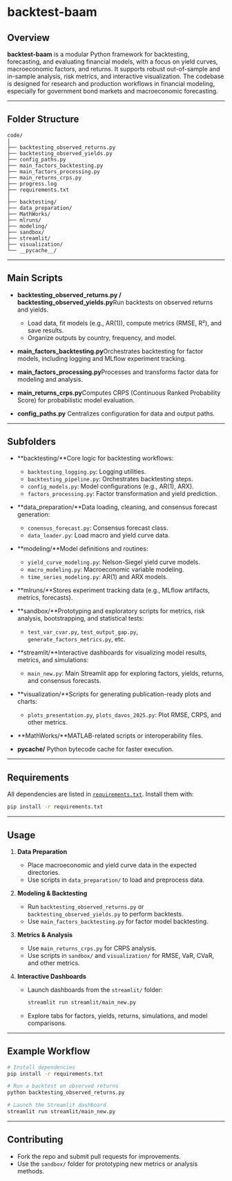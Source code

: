 
# backtest-baam

## Overview

**backtest-baam** is a modular Python framework for backtesting, forecasting, and evaluating financial models, with a focus on yield curves, macroeconomic factors, and returns. It supports robust out-of-sample and in-sample analysis, risk metrics, and interactive visualization. The codebase is designed for research and production workflows in financial modeling, especially for government bond markets and macroeconomic forecasting.

---

## Folder Structure

```
code/
│
├── backtesting_observed_returns.py
├── backtesting_observed_yields.py
├── config_paths.py
├── main_factors_backtesting.py
├── main_factors_processing.py
├── main_returns_crps.py
├── progress.log
├── requirements.txt
│
├── backtesting/
├── data_preparation/
├── MathWorks/
├── mlruns/
├── modeling/
├── sandbox/
├── streamlit/
├── visualization/
└── __pycache__/
```

---

## Main Scripts

- **backtesting_observed_returns.py / backtesting_observed_yields.py**Run backtests on observed returns and yields.

  - Load data, fit models (e.g., AR(1)), compute metrics (RMSE, R²), and save results.
  - Organize outputs by country, frequency, and model.
- **main_factors_backtesting.py**Orchestrates backtesting for factor models, including logging and MLflow experiment tracking.
- **main_factors_processing.py**Processes and transforms factor data for modeling and analysis.
- **main_returns_crps.py**Computes CRPS (Continuous Ranked Probability Score) for probabilistic model evaluation.
- **config_paths.py**
  Centralizes configuration for data and output paths.

---

## Subfolders

- **backtesting/**Core logic for backtesting workflows:

  - `backtesting_logging.py`: Logging utilities.
  - `backtesting_pipeline.py`: Orchestrates backtesting steps.
  - `config_models.py`: Model configurations (e.g., AR(1), ARX).
  - `factors_processing.py`: Factor transformation and yield prediction.
- **data_preparation/**Data loading, cleaning, and consensus forecast generation:

  - `conensus_forecast.py`: Consensus forecast class.
  - `data_loader.py`: Load macro and yield curve data.
- **modeling/**Model definitions and routines:

  - `yield_curve_modeling.py`: Nelson-Siegel yield curve models.
  - `macro_modeling.py`: Macroeconomic variable modeling.
  - `time_series_modeling.py`: AR(1) and ARX models.
- **mlruns/**Stores experiment tracking data (e.g., MLflow artifacts, metrics, forecasts).
- **sandbox/**Prototyping and exploratory scripts for metrics, risk analysis, bootstrapping, and statistical tests:

  - `test_var_cvar.py`, `test_output_gap.py`, `generate_factors_metrics.py`, etc.
- **streamlit/**Interactive dashboards for visualizing model results, metrics, and simulations:

  - `main_new.py`: Main Streamlit app for exploring factors, yields, returns, and consensus forecasts.
- **visualization/**Scripts for generating publication-ready plots and charts:

  - `plots_presentation.py`, `plots_davos_2025.py`: Plot RMSE, CRPS, and other metrics.
- **MathWorks/**MATLAB-related scripts or interoperability files.
- **__pycache__/**
  Python bytecode cache for faster execution.

---

## Requirements

All dependencies are listed in [`requirements.txt`](requirements.txt).
Install them with:

```sh
pip install -r requirements.txt
```

---

## Usage

1. **Data Preparation**

   - Place macroeconomic and yield curve data in the expected directories.
   - Use scripts in `data_preparation/` to load and preprocess data.
2. **Modeling & Backtesting**

   - Run `backtesting_observed_returns.py` or `backtesting_observed_yields.py` to perform backtests.
   - Use `main_factors_backtesting.py` for factor model backtesting.
3. **Metrics & Analysis**

   - Use `main_returns_crps.py` for CRPS analysis.
   - Use scripts in `sandbox/` and `visualization/` for RMSE, VaR, CVaR, and other metrics.
4. **Interactive Dashboards**

   - Launch dashboards from the `streamlit/` folder:
     ```sh
     streamlit run streamlit/main_new.py
     ```
   - Explore tabs for factors, yields, returns, simulations, and model comparisons.

---

## Example Workflow

```sh
# Install dependencies
pip install -r requirements.txt

# Run a backtest on observed returns
python backtesting_observed_returns.py

# Launch the Streamlit dashboard
streamlit run streamlit/main_new.py
```

---

## Contributing

- Fork the repo and submit pull requests for improvements.
- Use the `sandbox/` folder for prototyping new metrics or analysis methods.
